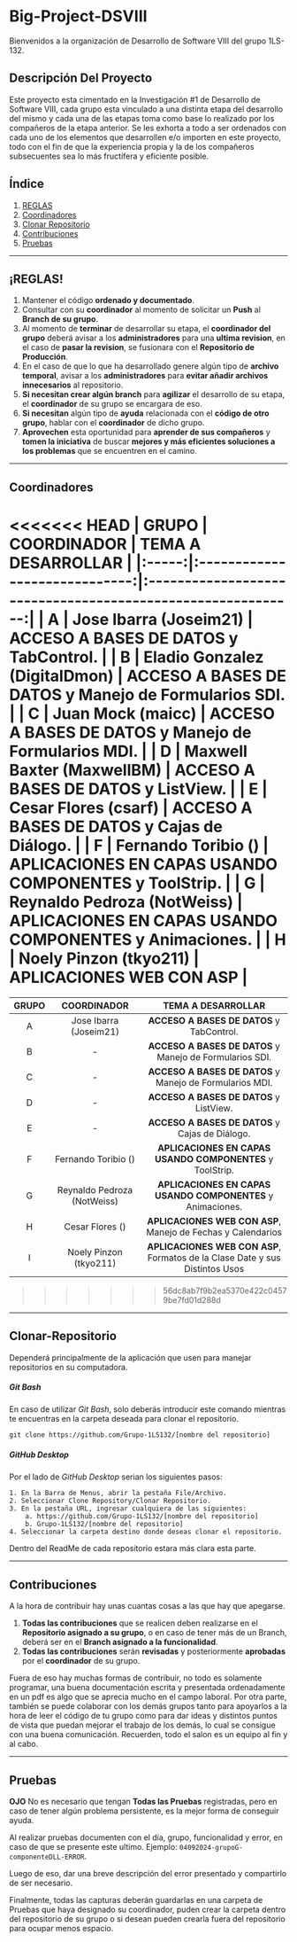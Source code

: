 # Big-Project-DSVIII

Bienvenidos a la organización de Desarrollo de Software VIII del grupo 1LS-132.

## Descripción Del Proyecto

Este proyecto esta cimentado en la Investigación #1 de Desarrollo de Software VIII, cada grupo esta vinculado a una distinta etapa del desarrollo del mismo y cada una de las etapas toma como base lo realizado por los compañeros de la etapa anterior. Se les exhorta a todo a ser ordenados con cada uno de los elementos que desarrollen e/o importen en este proyecto, todo con el fin de que la experiencia propia y la de los compañeros subsecuentes sea lo más fructífera y eficiente posible.

  

## Índice

1. [REGLAS](#¡REGLAS!)
2. [Coordinadores](#Coordinadores)
3. [Clonar Repositorio](#Clonar-Repositorio)
4. [Contribuciones](Contribuciones)
5. [Pruebas](#Pruebas)

  ---
  
## ¡REGLAS!

1. Mantener el código **ordenado y documentado**.
2. Consultar con su **coordinador** al momento de solicitar un **Push** al **Branch de su grupo**.
3. Al momento de **terminar** de desarrollar su etapa, el **coordinador del grupo** deberá avisar a los **administradores** para una **ultima revision**, en el caso de **pasar la revision**, se fusionara con el **Repositorio de Producción**.
4. En el caso de que lo que ha desarrollado genere algún tipo de **archivo temporal**, avisar a los **administradores** para **evitar añadir archivos innecesarios** al repositorio.
5. **Si necesitan crear algún branch** para **agilizar** el desarrollo de su etapa, el **coordinador** de su grupo se encargara de eso.
6. **Si necesitan** algún tipo de **ayuda** relacionada con el **código de otro grupo**, hablar con el **coordinador** de dicho grupo.
7. **Aprovechen** esta oportunidad para **aprender de sus compañeros** y **tomen la iniciativa** de buscar **mejores y más eficientes soluciones a los problemas** que se encuentren en el camino.

---

## Coordinadores

<<<<<<< HEAD
| GRUPO |          COORDINADOR          |                     TEMA A DESARROLLAR                      |
|:-----:|:-----------------------------:|:-----------------------------------------------------------:|
|   A   |    Jose Ibarra (Joseim21)     |          **ACCESO A BASES DE DATOS** y TabControl.          |
|   B   | Eladio Gonzalez (DigitalDmon) |  **ACCESO A BASES DE DATOS** y Manejo de Formularios SDI.   |
|   C   |       Juan Mock (maicc)       |  **ACCESO A BASES DE DATOS** y Manejo de Formularios MDI.   |
|   D   |  Maxwell Baxter (MaxwellBM)   |           **ACCESO A BASES DE DATOS** y ListView.           |
|   E   |     Cesar Flores (csarf)      |       **ACCESO A BASES DE DATOS** y Cajas de Diálogo.       |
|   F   |      Fernando Toribio ()      |  **APLICACIONES EN CAPAS USANDO COMPONENTES** y ToolStrip.  |
|   G   |  Reynaldo Pedroza (NotWeiss)  | **APLICACIONES EN CAPAS USANDO COMPONENTES** y Animaciones. |
|   H   |    Noely Pinzon (tkyo211)     |                **APLICACIONES WEB CON ASP**                 |
=======
| GRUPO |         COORDINADOR         |                              TEMA A DESARROLLAR                              |
|:-----:|:---------------------------:|:----------------------------------------------------------------------------:|
|   A   |   Jose Ibarra (Joseim21)    |                  **ACCESO A BASES DE DATOS** y TabControl.                   |
|   B   |              -              |           **ACCESO A BASES DE DATOS** y Manejo de Formularios SDI.           |
|   C   |              -              |           **ACCESO A BASES DE DATOS** y Manejo de Formularios MDI.           |
|   D   |              -              |                   **ACCESO A BASES DE DATOS** y ListView.                    |
|   E   |              -              |               **ACCESO A BASES DE DATOS** y Cajas de Diálogo.                |
|   F   |     Fernando Toribio ()     |          **APLICACIONES EN CAPAS USANDO COMPONENTES** y ToolStrip.           |
|   G   | Reynaldo Pedroza (NotWeiss) |         **APLICACIONES EN CAPAS USANDO COMPONENTES** y Animaciones.          |
|   H   |       Cesar Flores ()       |         **APLICACIONES WEB CON ASP**, Manejo de Fechas y Calendarios         |
|   I   |   Noely Pinzon (tkyo211)    | **APLICACIONES WEB CON ASP**, Formatos de la Clase Date y sus Distintos Usos |
>>>>>>> 56dc8ab7f9b2ea5370e422c04579be7fd01d288d

---

## Clonar-Repositorio

Dependerá principalmente de la aplicación que usen para manejar repositorios en su computadora.
##### Git Bash
En caso de utilizar *Git Bash*, solo deberás introducir este comando mientras te encuentras en la carpeta deseada para clonar el repositorio.
```
git clone https://github.com/Grupo-1LS132/[nombre del repositorio]
```

##### GitHub Desktop
Por el lado de *GitHub Desktop* serian los siguientes pasos:
```
1. En la Barra de Menus, abrir la pestaña File/Archivo.
2. Seleccionar Clone Repository/Clonar Repositorio.
3. En la pestaña URL, ingresar cualquiera de las siguientes: 
	a. https://github.com/Grupo-1LS132/[nombre del repositorio]
	b. Grupo-1LS132/[nombre del repositorio]
4. Seleccionar la carpeta destino donde deseas clonar el repositorio.
```
Dentro del ReadMe de cada repositorio estara más clara esta parte.

---

## Contribuciones

A la hora de contribuir hay unas cuantas cosas a las que hay que apegarse.
1. **Todas las contribuciones** que se realicen deben realizarse en el **Repositorio asignado a su grupo**, o en caso de tener más de un Branch, deberá ser en el **Branch asignado a la funcionalidad**.
2. **Todas las contribuciones** serán **revisadas** y posteriormente **aprobadas** por el **coordinador** de su grupo.

Fuera de eso hay muchas formas de contribuir, no todo es solamente programar, una buena documentación escrita y presentada ordenadamente en un pdf es algo que se aprecia mucho en el campo laboral. Por otra parte, también se puede colaborar con los demás grupos tanto para apoyarlos a la hora de leer el código de tu grupo como para dar ideas y distintos puntos de vista que puedan mejorar el trabajo de los demás, lo cual se consigue con una buena comunicación. Recuerden, todo el salon es un equipo al fin y al cabo.

---

## Pruebas

**OJO** No es necesario que tengan **Todas las Pruebas** registradas, pero en caso de tener algún problema persistente, es la mejor forma de conseguir ayuda.

Al realizar pruebas documenten con el día, grupo, funcionalidad y error, en caso de que se presente este ultimo. Ejemplo: `04092024-grupoG-componenteDLL-ERROR`. 

Luego de eso, dar una breve descripción del error presentado y compartirlo de ser necesario. 

Finalmente, todas las capturas deberán guardarlas en una carpeta de Pruebas que haya designado su coordinador, puden crear la carpeta dentro del repositorio de su grupo o si desean pueden crearla fuera del repositorio para ocupar menos espacio.
